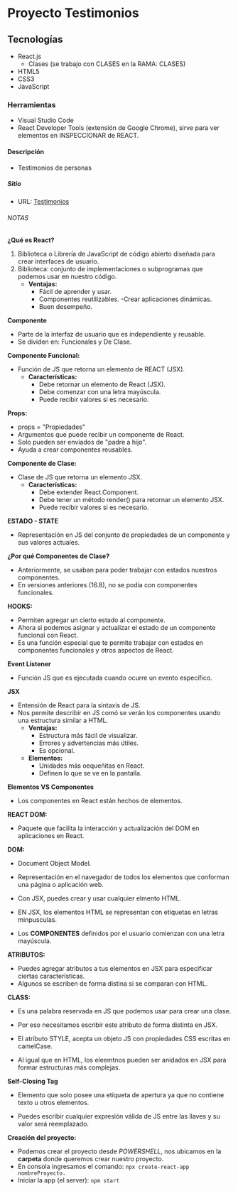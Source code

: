 # Proyecto Testimonios

## Tecnologías
- React.js
    - Clases (se trabajo con CLASES en la RAMA: CLASES)
- HTML5
- CSS3
- JavaScript

### Herramientas
- Visual Studio Code
- React Developer Tools (extensión de Google Chrome), sirve para ver elementos en INSPECCIONAR de REACT.

#### Descripción
- Testimonios de personas

##### Sitio
- URL: [Testimonios](https://testificacion.netlify.app/)

###### NOTAS
**¿Qué es React?**
1. Biblioteca o Librería de JavaScript de código abierto diseñada para crear interfaces de usuario.
1. Biblioteca: conjunto de implementaciones o subprogramas que podemos usar en nuestro código.
    - **Ventajas:**
        - Fácil de aprender y usar.
        - Componentes reutilizables.
        -Crear aplicaciones dinámicas.
        - Buen desempeño.

**Componente**
- Parte de la interfaz de usuario que es independiente y reusable.
- Se dividen en: Funcionales y De Clase.

**Componente Funcional:**
- Función de JS que retorna un elemento de REACT (JSX).
    - **Características:**
        - Debe retornar un elemento de React (JSX).
        - Debe comenzar con una letra mayúscula.
        - Puede recibir valores si es necesario.

**Props:**
- props = "Propiedades"
- Argumentos que puede recibir un componente de React.
- Solo pueden ser enviados de "padre a hijo".
- Ayuda a crear componentes reusables.

**Componente de Clase:**
- Clase de JS que retorna un elemento JSX.
    - **Características:**
        - Debe extender React.Component.
        - Debe tener un método render() para retornar un elemento JSX.
        - Puede recibir valores si es necesario.

**ESTADO - STATE**
- Representación en JS del conjunto de propiedades de un componente y sus valores actuales.

**¿Por qué Componentes de Clase?**
- Anteriormente, se usaban para poder trabajar con estados nuestros componentes.
- En versiones anteriores (16.8), no se podía con componentes funcionales.

**HOOKS:**
- Permiten agregar un cierto estado al componente.
- Ahora si podemos asignar y actualizar el estado de un componente funcional con React.
- Es una función especial que te permite trabajar con estados en componentes funcionales y otros aspectos de React.

**Event Listener**
- Función JS que es ejecutada cuando ocurre un evento específico.

**JSX**
- Entensión de React para la sintaxis de JS.
- Nos permite describir en JS comó se verán los componentes usando una estructura similar a HTML.
    - **Ventajas:**
        - Estructura más fácil de visualizar.
        - Errores y advertencias más útiles.
        - Es opcional.
    - **Elementos:**
        - Unidades más oequeñitas en React.
        - Definen lo que se ve en la pantalla.

**Elementos VS Componentes**
- Los componentes en React están hechos de elementos.

**REACT DOM:**
- Paquete que facilita la interacción y actualización del DOM en aplicaciones en React.

**DOM:**
- Document Object Model.
- Representación en el navegador de todos los elementos que conforman una página o aplicación web.

- Con JSX, puedes crear y usar cualquier elmento HTML.
- EN JSX, los elementos HTML se representan con etiquetas en letras minpusculas.

- Los **COMPONENTES** definidos por el usuario comienzan con una letra mayúscula.

**ATRIBUTOS:**
- Puedes agregar atributos a tus elementos en JSX para especificar ciertas características.
- Algunos se escriben de forma distina si se comparan con HTML.

**CLASS:**
- Es una palabra reservada en JS que podemos usar para crear una clase.
- Por eso necesitamos escribir este atributo de forma distinta en JSX.

- El atributo STYLE, acepta un objeto JS con propiedades CSS escritas en camelCase.

- Al igual que en HTML, los eleemtnos pueden ser anidados en JSX para formar estructuras más complejas.

**Self-Closing Tag**
- Elemento que solo posee una etiqueta de apertura ya que no contiene texto u otros elementos.

- Puedes escribir cualquier expresión válida de JS entre las llaves y su valor será reemplazado.

**Creación del proyecto:**
- Podemos crear el proyecto desde _POWERSHELL_, nos ubicamos en la **carpeta** donde queremos crear nuestro proyecto.
- En consola ingresamos el comando: `npx create-react-app nombreProyecto.`
- Iniciar la app (el server): `npm start`

<!-- 
## Getting Started with Create React App

This project was bootstrapped with [Create React App](https://github.com/facebook/create-react-app).

## Available Scripts

In the project directory, you can run:

### `npm start`

Runs the app in the development mode.\
Open [http://localhost:3000](http://localhost:3000) to view it in your browser.

The page will reload when you make changes.\
You may also see any lint errors in the console.

### `npm test`

Launches the test runner in the interactive watch mode.\
See the section about [running tests](https://facebook.github.io/create-react-app/docs/running-tests) for more information.

### `npm run build`

Builds the app for production to the `build` folder.\
It correctly bundles React in production mode and optimizes the build for the best performance.

The build is minified and the filenames include the hashes.\
Your app is ready to be deployed!

See the section about [deployment](https://facebook.github.io/create-react-app/docs/deployment) for more information.

### `npm run eject`

**Note: this is a one-way operation. Once you `eject`, you can't go back!**

If you aren't satisfied with the build tool and configuration choices, you can `eject` at any time. This command will remove the single build dependency from your project.

Instead, it will copy all the configuration files and the transitive dependencies (webpack, Babel, ESLint, etc) right into your project so you have full control over them. All of the commands except `eject` will still work, but they will point to the copied scripts so you can tweak them. At this point you're on your own.

You don't have to ever use `eject`. The curated feature set is suitable for small and middle deployments, and you shouldn't feel obligated to use this feature. However we understand that this tool wouldn't be useful if you couldn't customize it when you are ready for it.

## Learn More

You can learn more in the [Create React App documentation](https://facebook.github.io/create-react-app/docs/getting-started).

To learn React, check out the [React documentation](https://reactjs.org/).

### Code Splitting

This section has moved here: [https://facebook.github.io/create-react-app/docs/code-splitting](https://facebook.github.io/create-react-app/docs/code-splitting)

### Analyzing the Bundle Size

This section has moved here: [https://facebook.github.io/create-react-app/docs/analyzing-the-bundle-size](https://facebook.github.io/create-react-app/docs/analyzing-the-bundle-size)

### Making a Progressive Web App

This section has moved here: [https://facebook.github.io/create-react-app/docs/making-a-progressive-web-app](https://facebook.github.io/create-react-app/docs/making-a-progressive-web-app)

### Advanced Configuration

This section has moved here: [https://facebook.github.io/create-react-app/docs/advanced-configuration](https://facebook.github.io/create-react-app/docs/advanced-configuration)

### Deployment

This section has moved here: [https://facebook.github.io/create-react-app/docs/deployment](https://facebook.github.io/create-react-app/docs/deployment)

### `npm run build` fails to minify

This section has moved here: [https://facebook.github.io/create-react-app/docs/troubleshooting#npm-run-build-fails-to-minify](https://facebook.github.io/create-react-app/docs/troubleshooting#npm-run-build-fails-to-minify) -->

